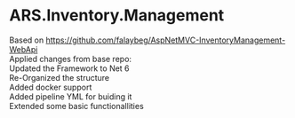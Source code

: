 # ARS.Inventory.Management

Based on https://github.com/falaybeg/AspNetMVC-InventoryManagement-WebApi
<br>
Applied changes from base repo:
<br>
  Updated the Framework to Net 6
  <br>
  Re-Organized the structure
  <br>
  Added docker support
  <br>
  Added pipeline YML for buiding it
  <br>
  Extended some basic functionallities
